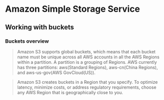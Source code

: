 # Amazon Simple Storage Service
## Working with buckets
### Buckets overview
> Amazon S3 supports global buckets, which means that each bucket name must be unique across all AWS accounts in all the AWS Regions within a partition. A partition is a grouping of Regions. AWS currently has three partitions: aws(Standard Regions), aws-cn(China Regions), and aws-us-gov(AWS GovCloud(US)).

> Amazon S3 creates buckets in a Region that you specify. To optimize latency, minimize costs, or address regulatory requirements, choose any AWS Region that is geographically close to you.  